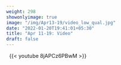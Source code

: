 ```yaml
---
weight: 298
showonlyimage: true
image: "/img/Apr13-19/video_low_qual.jpg"
date: "2022-01-20T19:41:01+05:30"
title: "Apr 11-19: Video"
draft: false
---
```


&nbsp;
{{< youtube 8jAPCz6PBwM >}}
&nbsp;
